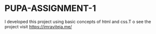 # PUPA-ASSIGNMENT-1
I developed this project using basic concepts of html and css.T o see the project visit https://imraviteja.me/

